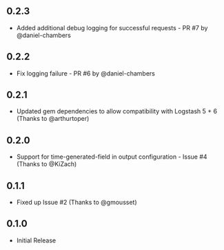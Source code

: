 ## 0.2.3
* Added additional debug logging for successful requests - PR #7 by @daniel-chambers

## 0.2.2
* Fix logging failure - PR #6 by @daniel-chambers

## 0.2.1

* Updated gem dependencies to allow compatibility with Logstash 5 + 6 (Thanks to @arthurtoper)

## 0.2.0

* Support for time-generated-field in output configuration - Issue #4 (Thanks to @KiZach)

## 0.1.1

* Fixed up Issue #2 (Thanks to @gmousset)

## 0.1.0

* Initial Release
